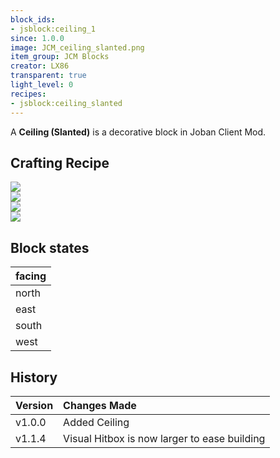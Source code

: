 ```yaml
---
block_ids:
- jsblock:ceiling_1
since: 1.0.0
image: JCM_ceiling_slanted.png
item_group: JCM Blocks
creator: LX86
transparent: true
light_level: 0
recipes:
- jsblock:ceiling_slanted
---
```


A **Ceiling (Slanted)** is a decorative block in Joban Client Mod.

## Crafting Recipe
<div class="crafting">
    <div class="crafting-table">
        <!-- row 1 -->
        <div></div>
        <div></div>
        <div><img src="../crafting/Minecraft_Black_concrete.png"></div>
        <!-- row 2 -->
        <div></div>
        <div><img src="../crafting/Minecraft_Black_concrete.png"></div>
        <div></div>
        <!-- row 3 -->
        <div><img src="../crafting/Minecraft_Black_concrete.png"></div>
        <div></div>
        <div></div>
    </div>
    <div class="crafting-arrow"></div>
    <div class="crafting-result" data-count="16">
        <img src="../previews/JCM_ceiling_slanted.png">
    </div>
</div>

## Block states
| facing |
|:-------|
| north  |
| east   |
| south  |
| west   |

## History
| Version | Changes Made                                            |
|:--------|:--------------------------------------------------------|
| v1.0.0  | Added Ceiling                                           |
| v1.1.4  | Visual Hitbox is now larger to ease building            |